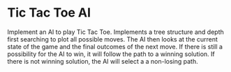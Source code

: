 # Tic Tac Toe AI
Implement an AI to play Tic Tac Toe. Implements a tree structure and depth first searching to plot all possible moves. The AI then looks at the current state of the game and the final outcomes of the next move. If there is still a possibility for the AI to win, it will follow the path to a winning solution. If there is not winning solution, the AI will select a a non-losing path.